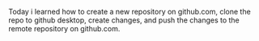 Today i learned how to create a new repository on github.com, clone the repo to github desktop, create changes, and push the changes to the remote repository on github.com.